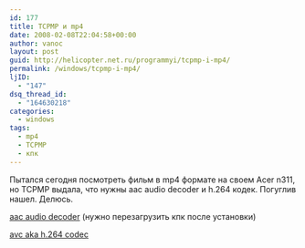```yaml
---
id: 177
title: TCPMP и mp4
date: 2008-02-08T22:04:58+00:00
author: vanoc
layout: post
guid: http://helicopter.net.ru/programmyi/tcpmp-i-mp4/
permalink: /windows/tcpmp-i-mp4/
ljID:
  - "147"
dsq_thread_id:
  - "164630218"
categories:
  - windows
tags:
  - mp4
  - TCPMP
  - кпк
---
```

Пытался сегодня посмотреть фильм в mp4 формате на своем Acer n311, но TCPMP выдала, что нужны aac audio decoder и h.264 кодек. Погуглив нашел. Делюсь.

<a href="http://vanoc.ru/files/h264.cab" target="_blank">aac audio decoder</a> (нужно перезагрузить кпк после установки)
  
<a href="http://vanoc.ru/files/aac.setup.0.66.exe" target="_blank">avc aka h.264 codec</a>